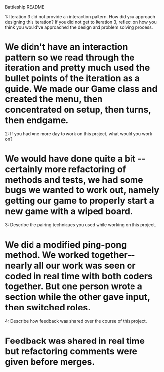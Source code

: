 Battleship README

 1: Iteration 3 did not provide an interaction pattern. How did you approach designing this iteration? If you did not get to Iteration 3, reflect on how you think you would’ve approached the design and problem solving process.
 # We didn't have an interaction pattern so we read through the iteration and pretty much used the bullet points of the iteration as a guide. We made our Game class and created the menu, then concentrated on setup, then turns, then endgame.

 2: If you had one more day to work on this project, what would you work on?
 # We would have done quite a bit -- certainly more refactoring of methods and tests, we had some bugs we wanted to work out, namely getting our game to properly start a new game with a wiped board. 

 3: Describe the pairing techniques you used while working on this project.
 # We did a modified ping-pong method. We worked together-- nearly all our work was seen or coded in real time with both coders together. But one person wrote a section while the other gave input, then switched roles.

 4: Describe how feedback was shared over the course of this project.
 # Feedback was shared in real time but refactoring comments were given before merges.
